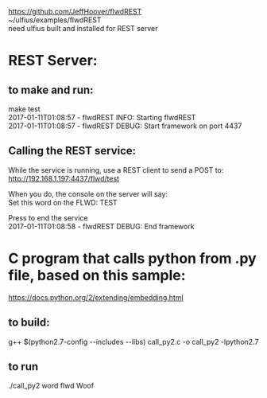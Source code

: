 https://github.com/JeffHoover/flwdREST  
~/ulfius/examples/flwdREST  
need ulfius built and installed for REST server  
  
# REST Server:  

## to make and run:  
make test  
2017-01-11T01:08:57 - flwdREST INFO: Starting flwdREST  
2017-01-11T01:08:57 - flwdREST DEBUG: Start framework on port 4437  
  
## Calling the REST service:
While the service is running, use a REST client to send a POST to:  
http://192.168.1.197:4437/flwd/test  
  
When you do, the console on the server will say:  
    Set this word on the FLWD: TEST  

Press <enter> to end the service  
2017-01-11T01:08:58 - flwdREST DEBUG: End framework  
  
# C program that calls python from .py file, based on this sample:  
https://docs.python.org/2/extending/embedding.html  

## to build:  
g++ $(python2.7-config --includes --libs) call_py2.c -o call_py2 -lpython2.7  

## to run  
./call_py2 word flwd Woof  

